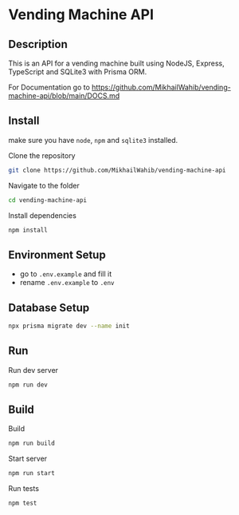 # Vending Machine API

## Description

This is an API for a vending machine built using NodeJS, Express, TypeScript and SQLite3 with Prisma ORM.

For Documentation go to https://github.com/MikhailWahib/vending-machine-api/blob/main/DOCS.md

## Install

make sure you have `node`, `npm` and `sqlite3` installed.

Clone the repository

```bash
git clone https://github.com/MikhailWahib/vending-machine-api
```

Navigate to the folder

```bash
cd vending-machine-api
```

Install dependencies

```bash
npm install
```

## Environment Setup

- go to `.env.example` and fill it
- rename `.env.example` to `.env`

## Database Setup

```bash
npx prisma migrate dev --name init
```

## Run

Run dev server

```bash
npm run dev
```

## Build

Build

```bash
npm run build
```

Start server

```bash
npm run start
```

Run tests

```bash
npm test
```
